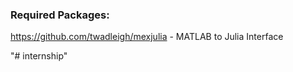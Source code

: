 ### Required Packages:

https://github.com/twadleigh/mexjulia - MATLAB to Julia Interface

"# internship" 
